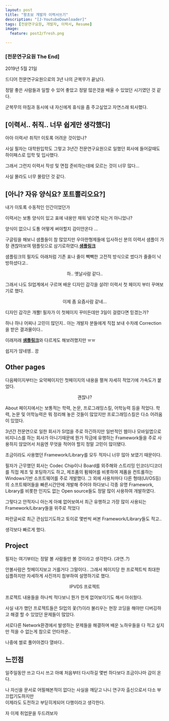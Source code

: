 ```yaml
---
layout: post
title: "왕초보 개발자 이력서쓰기"
description: "[J-YoutubeDownloader]"
tags: [전문연구요원, 개발자, 이력서, Resume]
image:
  feature: post2/fresh.png

---
```

### [전문연구요원 The End]

2019년 5월 21일

드디어 전문연구요원으로의 3년 나의 군복무가 끝났다.

정말 좋은 사람들과 일할 수 있어 좋았고
정말 많은것을 배울 수 있었던 시기였던 것 같다.

군복무의 마침과 동시에 내 자신에게 휴식을 좀 주고싶었고 자연스래 퇴사했다.

## [이력서.. 취직.. 너무 쉽게만 생각했다]

아아 이력서! 취직!! 이토록 어려운 것이었나?

사실 필자는 대학원입학도 그렇고 3년간 전문연구요원으로 일했던 회사에 들어갈때도 하이패스로 입학 및 입사했다.

그래서 그런지 이력서 작성 및 면접 준비하는데에 모르는 것이 너무 많다...

사실 몰라도 너무 몰랐던 것 같다.

## [아니? 자유 양식요? 포트뽈리오요?]

내가 이토록 수동적인 인간이었던가

이력서는 보통 양식이 있고 표에 내용만 채워 넣으면 되는거 아니었나?

양식이 없으니 도통 어떻게 써야할지 감이안온다 ...

구글링을 해보니 샘플들이 참 많았지만
우아한형제들에 입사하신 분의 이력서 샘플이 가장 괜찮아보여 탬플릿으로 삼기로하였다.[**샘플링크**](http://woowabros.github.io/experience/2017/07/17/resume.html)

샘플링크의 필자도 아래처럼 기존 표나 줄이 빽빽한 고전적 방식으로 썼다가 줄줄이 낙방하셨다고..
<center>
  <figure>
  	<img src="/images/post2/resume.png" alt=""/>
    <center>
      <figcaption>하.. 옛날사람 같다..</figcaption>
    </center>
  </figure>
</center>

그래서 나도 SI업계에서 구르며 배운 디자인 감각을 살려!
이력서 첫 페이지 부터 꾸며보기로 했다.
<center>
  <figure>
  	<img src="/images/post2/new_resume.png" alt=""/>
    <center>
      <figcaption>이제 좀 요즘사람 같네...</figcaption>
    </center>
  </figure>
</center>

디자인 감각은 개뿔!
필자가 이 첫페이지 꾸미든데만 3일이 걸렸다면 믿겠는가?

하나 하나 어찌나 고민이 많던지..
아는 개발자 분들에게 직접 보내 수차례 Correction을 받은 결과물이다..

이래저래 [**샘플링크**](http://woowabros.github.io/experience/2017/07/17/resume.html)와 다르게도 해보려했지만 ㅠㅠ

쉽지가 않네엥.. 끙

## Other pages

다음페이지부터는 요약페이지인 첫페이지의 내용을 펼쳐 자세히 적었기에 가속도가 붙었다.
<center>
  <figure>
  	<img src="/images/post2/about.png" alt=""/>
    <center>
      <figcaption>괜찮나?</figcaption>
    </center>
  </figure>
</center>
About 페이지에서는 보통적는 학력, 논문, 프로그래밍스킬, 어학능력 등을 적었다.
학력, 논문 및 어학능력은 뭐 정리해 놓은 것들이 많았지만 프로그래밍스킬은 다소 어려움이 있었다.

3년간 전문연으로 일한 회사가 SI업을 주로 하긴하지만 일반적인 웹이나 모바일앱으로 비지니스를 하는 회사가 아니기때문에 뭔가 작금에 유행하는 Framework들을 주로 사용하지 않았어서 처음엔 무엇을 적어야 할지 정말 고민이 많이됐다.

조금이라도 사용했던 Framework/Library를 모두 적자니 너무 많아 보였기 때문이다.

필자가 근무했던 회사는 Codec Chip이나 Board를 외주해와 스트리밍 인코더/디코더를 직접 제조 및 포팅하기도 하고, 제조품의 펌웨어를 비롯하여 제품을 컨트롤하는 Windows기반 소프트웨어를 주로 개발했다. 그 외에 사용처마다 다른 형태(UI/OS등)의 소프트웨어들을 빠른시간안에 개발해 주어야 하다보니 각종 유명 Framework, Library를 비롯한 인지도 없는 Open source들도 정말 많이 사용하여 개발하였다.

그렇다고 안적자니 아는게 아예 없어보여서 최근 유행하고 가장 많이 사용되는 Framework/Library들을 위주로 적었다

파란글씨로 최근 관심있기도하고 토이로 몇번씩 써본 Framework/Library들도 적고..

생각보다 빠르게 했다.

## Project

필자는 여기부터는 정말 볼 사람들만 볼 것이라고 생각한다. (과연..?)

안볼사람은 첫페이지보고 거를거다 그말이다..
그래서 페이지당 한 프로젝트씩 최대한 심플하지만 자세하게 사진까지 첨부하여 설명하기로 했다.
<center>
  <figure>
  	<img src="/images/post2/project1.png" alt=""/>
    <center>
      <figcaption>IPVDS 프로젝트</figcaption>
    </center>
  </figure>
</center>

프로젝트 내용들을 하나씩 적다보니 뭔가 한게 없어보이기도 해서 아쉬웠다.

사실 내가 했던 프로젝트들은 SI업의 꽃(?)이라 불리우는 현장 코딩을 해야만 디버깅하고 해결 할 수 있었던 문제들이 많았다.

서로다른 Network환경에서 발생하는 문제들을 해결하며 배운 노하우들을 다 적고 싶지만 적을 수 없는게 참으로 안타까운..

나중에 썰로 풀어야겠다 열바다..

## 느낀점

일주일동안 쓰고 다시 쓰고 아예 처음부터 다시하길 몇번 하다보다 조금이나마 감이 온다.

나 자신을 문서로 어필해본적이 없다는 사실을 깨닫고 나니 연구자 출신으로서 다소 부끄럽기도하지만<br/>
이제라도 도전하고 부딛히게되어 다행이라고 생각한다.

자 이제 취업문을 두드려보자
